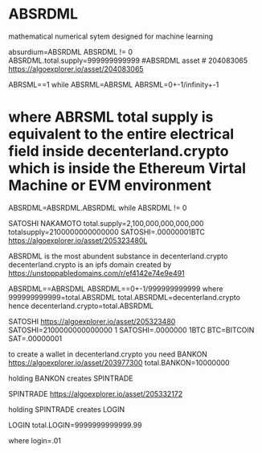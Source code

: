# ABSRDML
mathematical numerical sytem designed for machine learning

absurdium=ABSRDML
ABSRDML != 0
ABSRDML.total.supply=999999999999
#ABSRDML asset # 204083065
https://algoexplorer.io/asset/204083065


ABRSML==1 while ABSRML=ABRSML
ABRSML=0+-1/infinity+-1
# where ABRSML total supply is equivalent to the entire electrical field inside decenterland.crypto which is inside the Ethereum Virtal Machine or EVM environment
ABSRDML=ABSRDML.ABSRDML
while ABSRDML != 0

SATOSHI NAKAMOTO
total.supply=2,100,000,000,000,000
totalsupply=2100000000000000
SATOSHI=.00000001BTC
https://algoexplorer.io/asset/205323480L

ABSRDML is the most abundent substance in decenterland.crypto
decenterland.crypto is an ipfs domain created by 
https://unstoppabledomains.com/r/ef4142e74e9e491

ABSRDML==ABRSDML
ABSRDML==0+-1/999999999999
where 999999999999=total.ABSRDML
total.ABSRDML=decenterland.crypto
hence
decenterland.crypto=total.ABSRDML

SATOSHI
https://algoexplorer.io/asset/205323480
SATOSHI=2100000000000000
1 SATOSHI=.0000000 1BTC
BTC=BITCOIN
SAT=.00000001

to create a wallet in decenterland.crypto you need
BANKON
https://algoexplorer.io/asset/203977300
total.BANKON=10000000

holding BANKON creates SPINTRADE

SPINTRADE
https://algoexplorer.io/asset/205332172

holding SPINTRADE creates LOGIN

LOGIN
total.LOGIN=9999999999999.99

where login=.01



